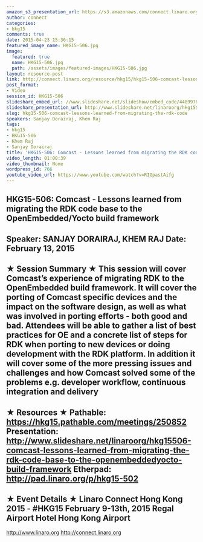 ```yaml
---
amazon_s3_presentation_url: https://s3.amazonaws.com/connect.linaro.org/hkg15/Videos/02-13-Friday/HKG15-506.pdf
author: connect
categories:
- hkg15
comments: true
date: 2015-04-23 15:36:15
featured_image_name: HKG15-506.jpg
image:
  featured: true
  name: HKG15-506.jpg
  path: /assets/images/featured-images/HKG15-506.jpg
layout: resource-post
link: http://connect.linaro.org/resource/hkg15/hkg15-506-comcast-lessons-learned-from-migrating-the-rdk-code/
post_format:
- Video
session_id: HKG15-506
slideshare_embed_url: //www.slideshare.net/slideshow/embed_code/44899761
slideshare_presentation_url: http://www.slideshare.net/linaroorg/hkg15506-comcast-lessons-learned-from-migrating-the-rdk-code-base-to-the-openembeddedyocto-build-framework
slug: hkg15-506-comcast-lessons-learned-from-migrating-the-rdk-code
speakers: Sanjay Dorairaj, Khem Raj
tags:
- hkg15
- HKG15-506
- Khem Raj
- Sanjay Dorairaj
title: 'HKG15-506: Comcast - Lessons learned from migrating the RDK code....'
video_length: 01:00:39
video_thumbnail: None
wordpress_id: 766
youtube_video_url: https://www.youtube.com/watch?v=RIGpastAifg
---
```


HKG15-506: Comcast - Lessons learned from migrating the RDK code base to the OpenEmbedded/Yocto build framework 
--------------------------------------------------- 
Speaker: SANJAY DORAIRAJ, KHEM RAJ 
Date: February 13, 2015 
--------------------------------------------------- 
★ Session Summary ★ 
This session will cover Comcast’s experience of migrating RDK to the OpenEmbedded build framework. It will cover the porting of Comcast specific devices and the impact on the software design, as well as what was involved in porting efforts - both good and bad. Attendees will be able to gather a list of best practices for OE and a concrete list of steps for RDK when porting to new devices or doing development with the RDK platform. In addition it will cover some of the more pressing issues and challenges and how Comcast solved some of the problems e.g. developer workflow, continuous integration and delivery 
-------------------------------------------------- 
★ Resources ★ 
Pathable: https://hkg15.pathable.com/meetings/250852 
Presentation:  http://www.slideshare.net/linaroorg/hkg15506-comcast-lessons-learned-from-migrating-the-rdk-code-base-to-the-openembeddedyocto-build-framework
Etherpad: http://pad.linaro.org/p/hkg15-502 
--------------------------------------------------- 
★ Event Details ★ 
Linaro Connect Hong Kong 2015 - #HKG15 
February 9-13th, 2015 
Regal Airport Hotel Hong Kong Airport 
--------------------------------------------------- 
http://www.linaro.org 
http://connect.linaro.org